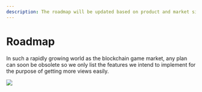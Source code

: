 ```yaml
---
description: The roadmap will be updated based on product and market situation.
---
```


# Roadmap

In such a rapidly growing world as the blockchain game market, any plan can soon be obsolete so we only list the features we intend to implement for the purpose of getting more views easily.

![](.gitbook/assets/Roadmap.png)
